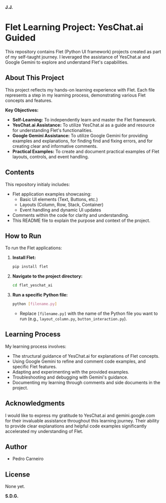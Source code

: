 **J.J.**
# Flet Learning Project: YesChat.ai Guided

This repository contains Flet (Python UI framework) projects created as part of my self-taught journey. I leveraged the assistance of YesChat.ai and Google Gemini to explore and understand Flet's capabilities.

## About This Project

This project reflects my hands-on learning experience with Flet. Each file represents a step in my learning process, demonstrating various Flet concepts and features.

**Key Objectives:**

* **Self-Learning:** To independently learn and master the Flet framework.
* **YesChat.ai Assistance:** To utilize YesChat.ai as a guide and resource for understanding Flet's functionalities.
* **Google Gemini Assistance:** To utilize Google Gemini for providing examples and explanations, for finding find and fixing errors, and for creating clear and informative comments.
* **Practical Examples:** To create and document practical examples of Flet layouts, controls, and event handling.

## Contents

This repository initialy includes:

* Flet application examples showcasing:
    * Basic UI elements (Text, Buttons, etc.)
    * Layouts (Column, Row, Stack, Container)
    * Event handling and dynamic UI updates
* Comments within the code for clarity and understanding.
* This README file to explain the purpose and context of the project.

## How to Run

To run the Flet applications:

1.  **Install Flet:**
    ```bash
    pip install flet
    ```
2.  **Navigate to the project directory:**
    ```bash
    cd flet_yeschat_ai
    ```
3.  **Run a specific Python file:**
    ```bash
    python [filename.py]
    ```
    * Replace `[filename.py]` with the name of the Python file you want to run (e.g., `layout_column.py`, `button_interaction.py`).

## Learning Process

My learning process involves:

* The structural guidance of YesChat.ai for explanations of Flet concepts.
* Using Google Gemini to refine and comment code examples, and specific Flet features.
* Adapting and experimenting with the provided examples.
* Troubleshooting and debugging with Gemini's guidance.
* Documenting my learning through comments and side documents in the project.

## Acknowledgments

I would like to express my gratitude to YesChat.ai and gemini.google.com for their invaluable assistance throughout this learning journey. Their ability to provide clear explanations and helpful code examples significantly accelerated my understanding of Flet.

## Author

* Pedro Carneiro

## License

None yet.

**S.D.G.**
